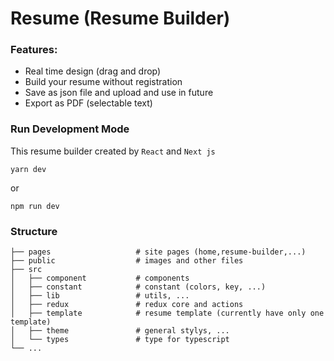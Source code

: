 # Resume (Resume Builder)


### Features:
- Real time design (drag and drop)
- Build your resume without registration
- Save as json file and upload and use in future
- Export as PDF (selectable text)


### Run Development Mode
This resume builder created by `React` and `Next js`
    
```
yarn dev
```
or
```
npm run dev
```

### Structure

    ├── pages                   # site pages (home,resume-builder,...)
    ├── public                  # images and other files
    ├── src                    
    │   ├── component           # components
    │   ├── constant            # constant (colors, key, ...)
    │   ├── lib                 # utils, ...
    │   ├── redux               # redux core and actions
    │   ├── template            # resume template (currently have only one template)
    │   ├── theme               # general stylys, ...
    │   └── types               # type for typescript
    └── ...

